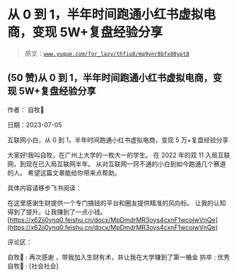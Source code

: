# 从 0 到 1，半年时间跑通小红书虚拟电商，变现 5W+复盘经验分享

> 原文：[`www.yuque.com/for_lazy/thfiu8/mq9ynr8bfx08ypt8`](https://www.yuque.com/for_lazy/thfiu8/mq9ynr8bfx08ypt8)



## (50 赞)从 0 到 1，半年时间跑通小红书虚拟电商，变现 5W+复盘经验分享 

作者： 自牧👀 

日期：2023-07-05 

互联网小白，从 0 到 1，半年时间跑通小红书虚拟电商，变现 5 万+复盘经验分享 

大家好!我叫自牧，在广州上大学的一枚大一的学生。 在 2022 年的双 11 入局互联网，到现在已入局互联网半年。 从对互联网一窍不通的小白到如今跑通几个赛道的人。 希望这篇文章能给你带来点帮助。 

具体内容请移步飞书阅读： 

在这里感谢生财提供一个专门搞钱的平台和圈友提供精准的风向标。 让我的认知得到了提升。让我赚到了一点小钱。[https://x62jj0ynq0.feishu.cn/docx/MpDmdrMR3oys4cxnF1wcojwVnQe](https://x62jj0ynq0.feishu.cn/docx/MpDmdrMR3oys4cxnF1wcojwVnQe) 

评论区： 

自牧👀 : 再次感谢 ，带我加入生财有术，并让我在大学赚到了第一桶金 拱卒 : 优秀 自牧👀 : [社会社会]